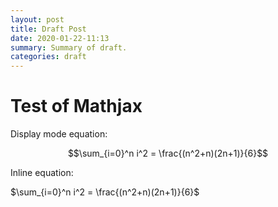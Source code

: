 ```yaml
---
layout: post
title: Draft Post
date: 2020-01-22-11:13
summary: Summary of draft.
categories: draft
---
```


# Test of Mathjax 

Display mode equation:

$$\sum_{i=0}^n i^2 = \frac{(n^2+n)(2n+1)}{6}$$

Inline equation:

$\sum_{i=0}^n i^2 = \frac{(n^2+n)(2n+1)}{6}$
